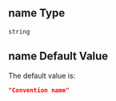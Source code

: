 ## name Type

`string`

## name Default Value

The default value is:

```json
"Convention name"
```
